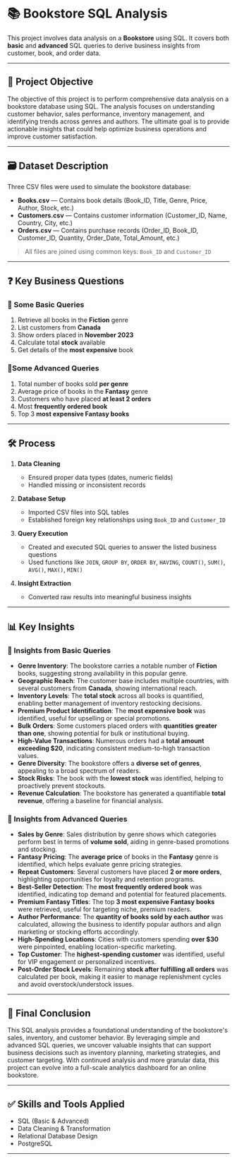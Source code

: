 # 📚 Bookstore SQL Analysis

This project involves data analysis on a **Bookstore** using SQL. It covers both **basic** and **advanced** SQL queries to derive business insights from customer, book, and order data.

---

## 🎯 Project Objective

The objective of this project is to perform comprehensive data analysis on a bookstore database using SQL. The analysis focuses on understanding customer behavior, sales performance, inventory management, and identifying trends across genres and authors. The ultimate goal is to provide actionable insights that could help optimize business operations and improve customer satisfaction.

---

## 🗃️ Dataset Description

Three CSV files were used to simulate the bookstore database:

- **Books.csv** — Contains book details (Book_ID, Title, Genre, Price, Author, Stock, etc.)
- **Customers.csv** — Contains customer information (Customer_ID, Name, Country, City, etc.)
- **Orders.csv** — Contains purchase records (Order_ID, Book_ID, Customer_ID, Quantity, Order_Date, Total_Amount, etc.)

> All files are joined using common keys: `Book_ID` and `Customer_ID`

---

## ❓ Key Business Questions

### 🔹 Some Basic Queries
1. Retrieve all books in the **Fiction** genre    
2. List customers from **Canada**  
3. Show orders placed in **November 2023**  
4. Calculate total **stock** available  
5. Get details of the **most expensive** book  

### 🔹Some Advanced Queries
1. Total number of books sold **per genre**  
2. Average price of books in the **Fantasy** genre  
3. Customers who have placed **at least 2 orders**  
4. Most **frequently ordered book**  
5. Top 3 **most expensive Fantasy books**  

---

## 🛠️ Process

1. **Data Cleaning**  
   - Ensured proper data types (dates, numeric fields)
   - Handled missing or inconsistent records

2. **Database Setup**  
   - Imported CSV files into SQL tables
   - Established foreign key relationships using `Book_ID` and `Customer_ID`

3. **Query Execution**  
   - Created and executed SQL queries to answer the listed business questions
   - Used functions like `JOIN`, `GROUP BY`, `ORDER BY`, `HAVING`, `COUNT()`, `SUM()`, `AVG()`, `MAX()`, `MIN()`

4. **Insight Extraction**  
   - Converted raw results into meaningful business insights

---

## 📊 Key Insights

### 🧩 Insights from Basic Queries

- **Genre Inventory**: The bookstore carries a notable number of **Fiction** books, suggesting strong availability in this popular genre.
- **Geographic Reach**: The customer base includes multiple countries, with several customers from **Canada**, showing international reach.
- **Inventory Levels**: The **total stock** across all books is quantified, enabling better management of inventory restocking decisions.
- **Premium Product Identification**: The **most expensive book** was identified, useful for upselling or special promotions.
- **Bulk Orders**: Some customers placed orders with **quantities greater than one**, showing potential for bulk or institutional buying.
- **High-Value Transactions**: Numerous orders had a **total amount exceeding $20**, indicating consistent medium-to-high transaction values.
- **Genre Diversity**: The bookstore offers a **diverse set of genres**, appealing to a broad spectrum of readers.
- **Stock Risks**: The book with the **lowest stock** was identified, helping to proactively prevent stockouts.
- **Revenue Calculation**: The bookstore has generated a quantifiable **total revenue**, offering a baseline for financial analysis.

### 🚀 Insights from Advanced Queries

- **Sales by Genre**: Sales distribution by genre shows which categories perform best in terms of **volume sold**, aiding in genre-based promotions and stocking.
- **Fantasy Pricing**: The **average price** of books in the **Fantasy** genre is identified, which helps evaluate genre pricing strategies.
- **Repeat Customers**: Several customers have placed **2 or more orders**, highlighting opportunities for loyalty and retention programs.
- **Best-Seller Detection**: The **most frequently ordered book** was identified, indicating top demand and potential for featured placements.
- **Premium Fantasy Titles**: The top **3 most expensive Fantasy books** were retrieved, useful for targeting niche, premium readers.
- **Author Performance**: The **quantity of books sold by each author** was calculated, allowing the business to identify popular authors and align marketing or stocking efforts accordingly.
- **High-Spending Locations**: Cities with customers spending **over $30** were pinpointed, enabling location-specific marketing.
- **Top Customer**: The **highest-spending customer** was identified, useful for VIP engagement or personalized incentives.
- **Post-Order Stock Levels**: Remaining **stock after fulfilling all orders** was calculated per book, making it easier to manage replenishment cycles and avoid overstock/understock issues.

---

## 🧩 Final Conclusion

This SQL analysis provides a foundational understanding of the bookstore's sales, inventory, and customer behavior. By leveraging simple and advanced SQL queries, we uncover valuable insights that can support business decisions such as inventory planning, marketing strategies, and customer targeting. With continued analysis and more granular data, this project can evolve into a full-scale analytics dashboard for an online bookstore.

---

## ✅ Skills and Tools Applied

- SQL (Basic & Advanced)
- Data Cleaning & Transformation
- Relational Database Design
- PostgreSQL

---



